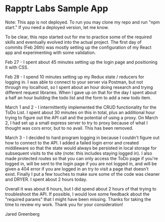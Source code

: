# Rapptr Labs Sample App

Note: This app is not deployed. To run you may clone my repo and run "npm start." If you need a deployed version, let me know.

To be clear, this repo started out for me to practice some of the required skills and eventually evolved into the actual project. The first day of commits (Feb 26th) was mostly setting up the configuration of my React app and experimenting with some validation.

Feb 27 - I spent about 45 minutes setting up the login page and positioning it with CSS.

Feb 28 - I spend 10 minutes setting up my Redux state / reducers for logging in. I was able to connect to your server via Postman, but not through my localhost, so I spent about an hour doing research and trying different request libraries. When I gave up on that for the day I spent about a half an hour building the todo list and the form to add a new todo item.

March 1 and 2 - I intermittently implemented the CRUD functionality for the ToDo List. I spent about 30 minutes on this in total, plus an additional hour trying to figure out the API call and the potential of using a proxy. On March 2, I had set up a small express server to try to proxy because of what I thought was cors error, but to no avail. This has been removed.

March 3 - I decided to hard program logging in because I couldn't figure out how to connect to the API. I added a failed login error and created middleware so that the state would always be persisted in local storage for subsequent visits to the site (note: this includes staying logged in). I also made protected routes so that you can only access the ToDo page if you're logged in, will be sent to the login page if you are not logged in, and will be given a 404 error if you are logged in an try to visit a page that doesn't exist. Finally I put a few touches to make sure some of the code was cleaner and DRYER. I spent about 2 hours today. 

Overall it was about 6 hours, but I did spend about 2 hours of that trying to troubleshoot the API. If possible, I would love some feedback about the "required params" that I might have been missing.  Thanks for taking the time to review my work.  Thank you for your consideration!


Jared Greenberg
